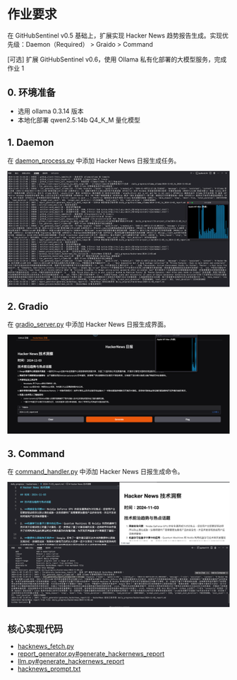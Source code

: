 # 作业要求

在 GitHubSentinel v0.5 基础上，扩展实现 Hacker News 趋势报告生成。实现优先级：Daemon（Required） > Graido > Command

[可选] 扩展 GitHubSentinel v0.6，使用 Ollama 私有化部署的大模型服务，完成作业 1

## 0. 环境准备

- 选用 ollama 0.3.14 版本
- 本地化部署 qwen2.5:14b Q4_K_M 量化模型

## 1. Daemon

在 [daemon_process.py](src/daemon_process.py) 中添加 Hacker News 日报生成任务。

![alt text](imgs/daemon.png)

## 2. Gradio

在 [gradio_server.py](src/gradio_server.py) 中添加 Hacker News 日报生成界面。

![alt text](imgs/gradio.png)

## 3. Command

在 [command_handler.py](src/command_handler.py) 中添加 Hacker News 日报生成命令。

![alt text](imgs/command.png)

## 核心实现代码

- [hacknews_fetch.py](src/hacknews_fetch.py)
- [report_generator.py#generate_hackernews_report](src/report_generator.py#generate_hackernews_report)
- [llm.py#generate_hackernews_report](src/llm.py#generate_hackernews_report)
- [hacknews_prompt.txt](prompts/hacknews_prompt.txt)

